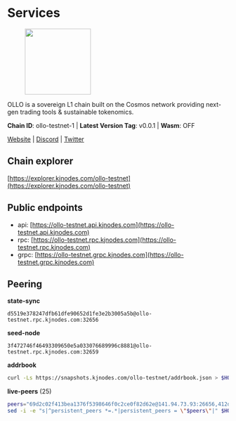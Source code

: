 # Services

<figure><img src="https://raw.githubusercontent.com/kj89/testnet_manuals/main/pingpub/logos/ollo.png" width="150" alt=""><figcaption></figcaption></figure>

OLLO is a sovereign L1 chain built on the Cosmos network providing  next-gen trading tools & sustainable tokenomics.

**Chain ID**: ollo-testnet-1 | **Latest Version Tag**: v0.0.1 | **Wasm**: OFF

[Website](https://www.ollostation.zone) | [Discord](https://discord.com/invite/GxBqZ9mSSm) | [Twitter](https://twitter.com/OLLOStation)




## Chain explorer
[https://explorer.kjnodes.com/ollo-testnet](https://explorer.kjnodes.com/ollo-testnet)

## Public endpoints

* api: [https://ollo-testnet.api.kjnodes.com](https://ollo-testnet.api.kjnodes.com)
* rpc: [https://ollo-testnet.rpc.kjnodes.com](https://ollo-testnet.rpc.kjnodes.com)
* grpc: [https://ollo-testnet.grpc.kjnodes.com](https://ollo-testnet.grpc.kjnodes.com)

## Peering

**state-sync**

```text
d5519e378247dfb61dfe90652d1fe3e2b3005a5b@ollo-testnet.rpc.kjnodes.com:32656
```

**seed-node**

```text
3f472746f46493309650e5a033076689996c8881@ollo-testnet.rpc.kjnodes.com:32659
```

**addrbook**
```bash
curl -Ls https://snapshots.kjnodes.com/ollo-testnet/addrbook.json > $HOME/.ollo/config/addrbook.json
```

**live-peers** (25)
```bash
peers="69d2c02f413bea1376f5398646f0c2ce0f82d62e@141.94.73.93:26656,412da32e046360f7e5168a89f80172ad093b17d9@65.109.37.58:17656,42beefd08b5f8580177d1506220db3a548090262@65.108.195.29:26116,da8d3ca8e1c147f0037b1c43ad3de7174f5ec1b7@209.145.59.224:26656,d5519e378247dfb61dfe90652d1fe3e2b3005a5b@65.109.68.190:32656,b5f55cfc7b4d19f2dd3cdc71795f5a81e2c67f96@38.242.232.72:26656,2a8f0fada8b8b71b8154cf30ce44aebea1b5fe3d@162.19.238.122:26656,7dc63d58dccf6777206d5cdbc1ec1b9ba5221bd5@65.108.97.58:15656,a553ae4af55d127300dd707a46e715b47a82610a@65.21.131.215:26626,ad204b3422acb2e9a364941e540c99203ec22c5c@212.23.222.93:26656,3ea40f63890f10272201edf96d2a49e197e52091@65.108.105.48:18156,dba5e8b41c4e369418f83a449966e4eb7ca05cd4@65.109.23.114:18156,cadc2b601a188aedbe4156a6eb5a81e00770bcfc@65.108.219.110:26656,43da48176665407ebbe40f809a0ec2c84ab0579e@65.109.24.121:26656,0f99f7481a1b49701866ddbdfe71dc3b2fd792d8@109.123.244.56:26626,67d27bdbc3c444c557d555164518d8f551a922c5@136.243.103.32:46656,517786f9e5e9caf196fed64c2130528e0ef59643@65.109.70.23:18156,5c2a752c9b1952dbed075c56c600c3a79b58c395@195.3.220.135:27006,536c816c0d32ceb601fcf047284f65dc68c0513a@65.21.134.202:26626,dd577d8f2e997d7e70495640aff124ddb70d1a21@95.217.192.222:26656,d6c5ff021b091a1fd93b9f811cf7fca0d31e8510@65.108.238.61:46656,427c72976f11fc183c839b07026804119454915b@68.183.125.58:26656,0ce58fd448e62aa0c06c2603d8e047b9c7f9a3e5@38.242.158.251:26656,9865c6e15faced6643adc228e3a59744e1b4e277@116.203.29.162:46656,8c4a28db4a9f4a37725d504d6f87fb5e1aee0266@49.12.216.13:46656"
sed -i -e "s|^persistent_peers *=.*|persistent_peers = \"$peers\"|" $HOME/.ollo/config/config.toml
```
